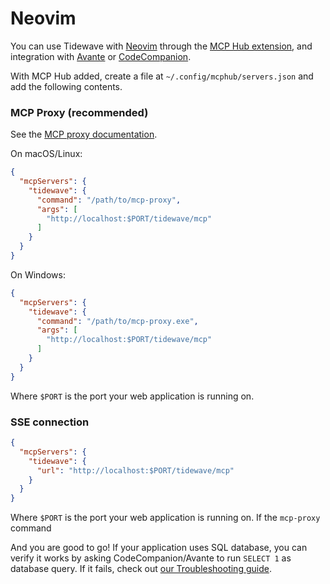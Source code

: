 # Neovim

You can use Tidewave with [Neovim](https://neovim.io/) through the [MCP Hub extension](https://github.com/ravitemer/mcphub.nvim),
and integration with [Avante](https://github.com/ravitemer/mcphub.nvim/wiki/Avante) or
[CodeCompanion](https://github.com/ravitemer/mcphub.nvim/wiki/CodeCompanion).

With MCP Hub added, create a file at
`~/.config/mcphub/servers.json` and add the following contents.

<!-- tabs-open -->

### MCP Proxy (recommended)

See the [MCP proxy documentation](guides/mcp_proxy.md).

On macOS/Linux:

```json
{
  "mcpServers": {
    "tidewave": {
      "command": "/path/to/mcp-proxy",
      "args": [
        "http://localhost:$PORT/tidewave/mcp"
      ]
    }
  }
}
```

On Windows:

```json
{
  "mcpServers": {
    "tidewave": {
      "command": "/path/to/mcp-proxy.exe",
      "args": [
        "http://localhost:$PORT/tidewave/mcp"
      ]
    }
  }
}
```

Where `$PORT` is the port your web application is running on.

### SSE connection

```json
{
  "mcpServers": {
    "tidewave": {
      "url": "http://localhost:$PORT/tidewave/mcp"
    }
  }
}
```

Where `$PORT` is the port your web application is running on. If the `mcp-proxy` command

<!-- tabs-close -->

And you are good to go! If your application uses SQL database, you can verify
it works by asking CodeCompanion/Avante to run `SELECT 1` as database query.
If it fails, check out [our Troubleshooting guide](troubleshooting.md).
